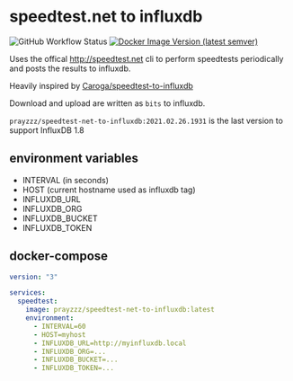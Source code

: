 # speedtest.net to influxdb

![GitHub Workflow Status](https://img.shields.io/github/workflow/status/prayzzz/speedtest-net-to-influxdb/release)
[![Docker Image Version (latest semver)](https://img.shields.io/docker/v/prayzzz/speedtest-net-to-influxdb?sort=semver)](https://hub.docker.com/r/prayzzz/speedtest-net-to-influxdb)

Uses the offical http://speedtest.net cli to perform speedtests periodically and posts the results to influxdb.

Heavily inspired by [Caroga/speedtest-to-influxdb](https://github.com/Caroga/speedtest-to-influxdb)

Download and upload are written as `bits` to influxdb.

`prayzzz/speedtest-net-to-influxdb:2021.02.26.1931` is the last version to support InfluxDB 1.8

## environment variables
- INTERVAL (in seconds)
- HOST (current hostname used as influxdb tag)
- INFLUXDB_URL
- INFLUXDB_ORG
- INFLUXDB_BUCKET
- INFLUXDB_TOKEN

## docker-compose

```yaml
version: "3"

services:
  speedtest:
    image: prayzzz/speedtest-net-to-influxdb:latest
    environment:
      - INTERVAL=60
      - HOST=myhost
      - INFLUXDB_URL=http://myinfluxdb.local
      - INFLUXDB_ORG=...
      - INFLUXDB_BUCKET=...
      - INFLUXDB_TOKEN=...
```